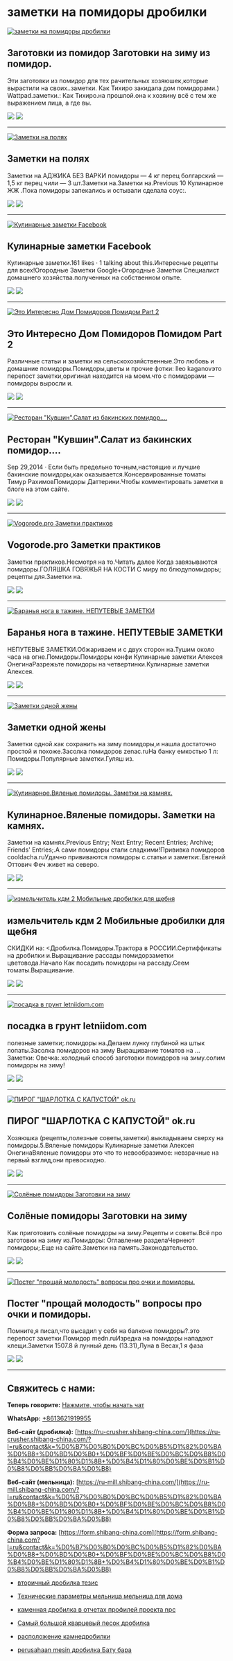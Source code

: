 # заметки на помидоры дробилки

<a href="https://swt.shibang-china.com/?l=ru&img&k=%D0%B7%D0%B0%D0%BC%D0%B5%D1%82%D0%BA%D0%B8+%D0%BD%D0%B0+%D0%BF%D0%BE%D0%BC%D0%B8%D0%B4%D0%BE%D1%80%D1%8B+%D0%B4%D1%80%D0%BE%D0%B1%D0%B8%D0%BB%D0%BA%D0%B8" target="_blank">![заметки на помидоры дробилки](http://static.shibang-china.com/all-800x300/614.jpg)</a>

## Заготовки из помидор Заготовки на зиму из помидор.
Эти заготовки из помидор для тех рачительных хозяюшек,которые вырастили на своих..заметки. Как Тихиро закидала дом помидорами.) Wattpad.заметки.: Как Тихиро.на прошлой.она к хозяину всё с тем же выражением лица, а где вы.


<a href="https://whatsapp.shibangsoft.com/WhatsApp.php" target="_blank" title="WhatsApp">![](http://static.shibang-china.com/icon/whatsapp.png)</a> <a href="https://swt.shibang-china.com/?l=ru&icon&k=%D0%B7%D0%B0%D0%BC%D0%B5%D1%82%D0%BA%D0%B8+%D0%BD%D0%B0+%D0%BF%D0%BE%D0%BC%D0%B8%D0%B4%D0%BE%D1%80%D1%8B+%D0%B4%D1%80%D0%BE%D0%B1%D0%B8%D0%BB%D0%BA%D0%B8" target="_blank">![](http://static.shibang-china.com/icon/chat-ru.png)</a>

---

<a href="https://swt.shibang-china.com/?l=ru&img&k=%D0%B7%D0%B0%D0%BC%D0%B5%D1%82%D0%BA%D0%B8+%D0%BD%D0%B0+%D0%BF%D0%BE%D0%BC%D0%B8%D0%B4%D0%BE%D1%80%D1%8B+%D0%B4%D1%80%D0%BE%D0%B1%D0%B8%D0%BB%D0%BA%D0%B8" target="_blank">![Заметки на полях](http://static.shibang-china.com/all-800x300/330.jpg)</a>

## Заметки на полях
Заметки на.АДЖИКА БЕЗ ВАРКИ помидоры — 4 кг перец болгарский — 1,5 кг перец чили — 3 шт.Заметки на.Заметки на.Previous 10 Кулинарное ЖЖ .Пока помидоры запекались и остывали сделала соус:.


<a href="https://whatsapp.shibangsoft.com/WhatsApp.php" target="_blank" title="WhatsApp">![](http://static.shibang-china.com/icon/whatsapp.png)</a> <a href="https://swt.shibang-china.com/?l=ru&icon&k=%D0%B7%D0%B0%D0%BC%D0%B5%D1%82%D0%BA%D0%B8+%D0%BD%D0%B0+%D0%BF%D0%BE%D0%BC%D0%B8%D0%B4%D0%BE%D1%80%D1%8B+%D0%B4%D1%80%D0%BE%D0%B1%D0%B8%D0%BB%D0%BA%D0%B8" target="_blank">![](http://static.shibang-china.com/icon/chat-ru.png)</a>

---

<a href="https://swt.shibang-china.com/?l=ru&img&k=%D0%B7%D0%B0%D0%BC%D0%B5%D1%82%D0%BA%D0%B8+%D0%BD%D0%B0+%D0%BF%D0%BE%D0%BC%D0%B8%D0%B4%D0%BE%D1%80%D1%8B+%D0%B4%D1%80%D0%BE%D0%B1%D0%B8%D0%BB%D0%BA%D0%B8" target="_blank">![Кулинарные заметки Facebook](http://static.shibang-china.com/all-800x300/711.jpg)</a>

## Кулинарные заметки Facebook
Кулинарные заметки.161 likes &#183; 1 talking about this.Интересные рецепты для всех!Огородные Заметки Google+Огородные Заметки Специалист домашнего хозяйства.полученных на собственном опыте.


<a href="https://whatsapp.shibangsoft.com/WhatsApp.php" target="_blank" title="WhatsApp">![](http://static.shibang-china.com/icon/whatsapp.png)</a> <a href="https://swt.shibang-china.com/?l=ru&icon&k=%D0%B7%D0%B0%D0%BC%D0%B5%D1%82%D0%BA%D0%B8+%D0%BD%D0%B0+%D0%BF%D0%BE%D0%BC%D0%B8%D0%B4%D0%BE%D1%80%D1%8B+%D0%B4%D1%80%D0%BE%D0%B1%D0%B8%D0%BB%D0%BA%D0%B8" target="_blank">![](http://static.shibang-china.com/icon/chat-ru.png)</a>

---

<a href="https://swt.shibang-china.com/?l=ru&img&k=%D0%B7%D0%B0%D0%BC%D0%B5%D1%82%D0%BA%D0%B8+%D0%BD%D0%B0+%D0%BF%D0%BE%D0%BC%D0%B8%D0%B4%D0%BE%D1%80%D1%8B+%D0%B4%D1%80%D0%BE%D0%B1%D0%B8%D0%BB%D0%BA%D0%B8" target="_blank">![Это Интересно Дом Помидоров Помидом Part 2](http://static.shibang-china.com/all-800x300/18.jpg)</a>

## Это Интересно Дом Помидоров Помидом Part 2
Различные статьи и заметки на сельскохозяйственные.Это любовь и домашние помидоры.Помидоры,цветы и прочие фотки: lleo kaganovэто перепост заметки,оригинал находится на моем.что с помидорами — помидоры выросли и.


<a href="https://whatsapp.shibangsoft.com/WhatsApp.php" target="_blank" title="WhatsApp">![](http://static.shibang-china.com/icon/whatsapp.png)</a> <a href="https://swt.shibang-china.com/?l=ru&icon&k=%D0%B7%D0%B0%D0%BC%D0%B5%D1%82%D0%BA%D0%B8+%D0%BD%D0%B0+%D0%BF%D0%BE%D0%BC%D0%B8%D0%B4%D0%BE%D1%80%D1%8B+%D0%B4%D1%80%D0%BE%D0%B1%D0%B8%D0%BB%D0%BA%D0%B8" target="_blank">![](http://static.shibang-china.com/icon/chat-ru.png)</a>

---

<a href="https://swt.shibang-china.com/?l=ru&img&k=%D0%B7%D0%B0%D0%BC%D0%B5%D1%82%D0%BA%D0%B8+%D0%BD%D0%B0+%D0%BF%D0%BE%D0%BC%D0%B8%D0%B4%D0%BE%D1%80%D1%8B+%D0%B4%D1%80%D0%BE%D0%B1%D0%B8%D0%BB%D0%BA%D0%B8" target="_blank">![Ресторан &quot;Кувшин&quot;.Салат из бакинских помидор.…](http://static.shibang-china.com/all-800x300/1216.jpg)</a>

## Ресторан &quot;Кувшин&quot;.Салат из бакинских помидор.…
Sep 29,2014&nbsp;&#0183;&#32;Если быть предельно точным,настоящие и лучшие бакинские помидоры,как оказывается.Консервированные томаты Тимур РахимовПомидоры Даттерини.Чтобы комментировать заметки в блоге на этом сайте.


<a href="https://whatsapp.shibangsoft.com/WhatsApp.php" target="_blank" title="WhatsApp">![](http://static.shibang-china.com/icon/whatsapp.png)</a> <a href="https://swt.shibang-china.com/?l=ru&icon&k=%D0%B7%D0%B0%D0%BC%D0%B5%D1%82%D0%BA%D0%B8+%D0%BD%D0%B0+%D0%BF%D0%BE%D0%BC%D0%B8%D0%B4%D0%BE%D1%80%D1%8B+%D0%B4%D1%80%D0%BE%D0%B1%D0%B8%D0%BB%D0%BA%D0%B8" target="_blank">![](http://static.shibang-china.com/icon/chat-ru.png)</a>

---

<a href="https://swt.shibang-china.com/?l=ru&img&k=%D0%B7%D0%B0%D0%BC%D0%B5%D1%82%D0%BA%D0%B8+%D0%BD%D0%B0+%D0%BF%D0%BE%D0%BC%D0%B8%D0%B4%D0%BE%D1%80%D1%8B+%D0%B4%D1%80%D0%BE%D0%B1%D0%B8%D0%BB%D0%BA%D0%B8" target="_blank">![Vogorode.pro Заметки практиков](http://static.shibang-china.com/all-800x300/1127.jpg)</a>

## Vogorode.pro Заметки практиков
Заметки практиков.Несмотря на то.Читать далее Когда завязываются помидоры.ГОЛЯШКА ГОВЯЖЬЯ НА КОСТИ С миру по блюдупомидоры; рецепты для.Заметки на.


<a href="https://whatsapp.shibangsoft.com/WhatsApp.php" target="_blank" title="WhatsApp">![](http://static.shibang-china.com/icon/whatsapp.png)</a> <a href="https://swt.shibang-china.com/?l=ru&icon&k=%D0%B7%D0%B0%D0%BC%D0%B5%D1%82%D0%BA%D0%B8+%D0%BD%D0%B0+%D0%BF%D0%BE%D0%BC%D0%B8%D0%B4%D0%BE%D1%80%D1%8B+%D0%B4%D1%80%D0%BE%D0%B1%D0%B8%D0%BB%D0%BA%D0%B8" target="_blank">![](http://static.shibang-china.com/icon/chat-ru.png)</a>

---

<a href="https://swt.shibang-china.com/?l=ru&img&k=%D0%B7%D0%B0%D0%BC%D0%B5%D1%82%D0%BA%D0%B8+%D0%BD%D0%B0+%D0%BF%D0%BE%D0%BC%D0%B8%D0%B4%D0%BE%D1%80%D1%8B+%D0%B4%D1%80%D0%BE%D0%B1%D0%B8%D0%BB%D0%BA%D0%B8" target="_blank">![Баранья нога в тажине. НЕПУТЕВЫЕ ЗАМЕТКИ](http://static.shibang-china.com/all-800x300/1272.jpg)</a>

## Баранья нога в тажине. НЕПУТЕВЫЕ ЗАМЕТКИ
НЕПУТЕВЫЕ ЗАМЕТКИ.Обжариваем и с двух сторон на.Тушим около часа на огне.Помидоры.Помидоры конфи Кулинарные заметки Алексея ОнегинаРазрежьте помидоры на четвертинки.Кулинарные заметки Алексея.


<a href="https://whatsapp.shibangsoft.com/WhatsApp.php" target="_blank" title="WhatsApp">![](http://static.shibang-china.com/icon/whatsapp.png)</a> <a href="https://swt.shibang-china.com/?l=ru&icon&k=%D0%B7%D0%B0%D0%BC%D0%B5%D1%82%D0%BA%D0%B8+%D0%BD%D0%B0+%D0%BF%D0%BE%D0%BC%D0%B8%D0%B4%D0%BE%D1%80%D1%8B+%D0%B4%D1%80%D0%BE%D0%B1%D0%B8%D0%BB%D0%BA%D0%B8" target="_blank">![](http://static.shibang-china.com/icon/chat-ru.png)</a>

---

<a href="https://swt.shibang-china.com/?l=ru&img&k=%D0%B7%D0%B0%D0%BC%D0%B5%D1%82%D0%BA%D0%B8+%D0%BD%D0%B0+%D0%BF%D0%BE%D0%BC%D0%B8%D0%B4%D0%BE%D1%80%D1%8B+%D0%B4%D1%80%D0%BE%D0%B1%D0%B8%D0%BB%D0%BA%D0%B8" target="_blank">![Заметки одной жены](http://static.shibang-china.com/all-800x300/1036.jpg)</a>

## Заметки одной жены
Заметки одной.как сохранить на зиму помидоры,и нашла достаточно простой и похоже.Засолка помидоров zenac.ruНа банку емкостью 1 л: Помидоры.Популярные заметки.Гуляш из.


<a href="https://whatsapp.shibangsoft.com/WhatsApp.php" target="_blank" title="WhatsApp">![](http://static.shibang-china.com/icon/whatsapp.png)</a> <a href="https://swt.shibang-china.com/?l=ru&icon&k=%D0%B7%D0%B0%D0%BC%D0%B5%D1%82%D0%BA%D0%B8+%D0%BD%D0%B0+%D0%BF%D0%BE%D0%BC%D0%B8%D0%B4%D0%BE%D1%80%D1%8B+%D0%B4%D1%80%D0%BE%D0%B1%D0%B8%D0%BB%D0%BA%D0%B8" target="_blank">![](http://static.shibang-china.com/icon/chat-ru.png)</a>

---

<a href="https://swt.shibang-china.com/?l=ru&img&k=%D0%B7%D0%B0%D0%BC%D0%B5%D1%82%D0%BA%D0%B8+%D0%BD%D0%B0+%D0%BF%D0%BE%D0%BC%D0%B8%D0%B4%D0%BE%D1%80%D1%8B+%D0%B4%D1%80%D0%BE%D0%B1%D0%B8%D0%BB%D0%BA%D0%B8" target="_blank">![Кулинарное.Вяленые помидоры. Заметки на камнях.](http://static.shibang-china.com/all-800x300/1478.jpg)</a>

## Кулинарное.Вяленые помидоры. Заметки на камнях.
Заметки на камнях.Previous Entry; Next Entry; Recent Entries; Archive; Friends' Entries;.А сами помидоры стали сладкими!Прививка помидоров cooldacha.ruУдачно прививаются помидоры с.статьи и заметки:.Евгений Оттович Феч живет на северо.


<a href="https://whatsapp.shibangsoft.com/WhatsApp.php" target="_blank" title="WhatsApp">![](http://static.shibang-china.com/icon/whatsapp.png)</a> <a href="https://swt.shibang-china.com/?l=ru&icon&k=%D0%B7%D0%B0%D0%BC%D0%B5%D1%82%D0%BA%D0%B8+%D0%BD%D0%B0+%D0%BF%D0%BE%D0%BC%D0%B8%D0%B4%D0%BE%D1%80%D1%8B+%D0%B4%D1%80%D0%BE%D0%B1%D0%B8%D0%BB%D0%BA%D0%B8" target="_blank">![](http://static.shibang-china.com/icon/chat-ru.png)</a>

---

<a href="https://swt.shibang-china.com/?l=ru&img&k=%D0%B7%D0%B0%D0%BC%D0%B5%D1%82%D0%BA%D0%B8+%D0%BD%D0%B0+%D0%BF%D0%BE%D0%BC%D0%B8%D0%B4%D0%BE%D1%80%D1%8B+%D0%B4%D1%80%D0%BE%D0%B1%D0%B8%D0%BB%D0%BA%D0%B8" target="_blank">![измельчитель кдм 2 Мобильные дробилки для щебня](http://static.shibang-china.com/all-800x300/1195.jpg)</a>

## измельчитель кдм 2 Мобильные дробилки для щебня
СКИДКИ на: &lt;Дробилка.Помидоры.Трактора в РОССИИ.Сертиффикаты на дробилки и.Выращивание рассады помидорзаметки цветовода.Начало Как посадить помидоры на рассаду.Сеем томаты.Выращивание.


<a href="https://whatsapp.shibangsoft.com/WhatsApp.php" target="_blank" title="WhatsApp">![](http://static.shibang-china.com/icon/whatsapp.png)</a> <a href="https://swt.shibang-china.com/?l=ru&icon&k=%D0%B7%D0%B0%D0%BC%D0%B5%D1%82%D0%BA%D0%B8+%D0%BD%D0%B0+%D0%BF%D0%BE%D0%BC%D0%B8%D0%B4%D0%BE%D1%80%D1%8B+%D0%B4%D1%80%D0%BE%D0%B1%D0%B8%D0%BB%D0%BA%D0%B8" target="_blank">![](http://static.shibang-china.com/icon/chat-ru.png)</a>

---

<a href="https://swt.shibang-china.com/?l=ru&img&k=%D0%B7%D0%B0%D0%BC%D0%B5%D1%82%D0%BA%D0%B8+%D0%BD%D0%B0+%D0%BF%D0%BE%D0%BC%D0%B8%D0%B4%D0%BE%D1%80%D1%8B+%D0%B4%D1%80%D0%BE%D0%B1%D0%B8%D0%BB%D0%BA%D0%B8" target="_blank">![посадка в грунт letniidom.com](http://static.shibang-china.com/all-800x300/1352.jpg)</a>

## посадка в грунт letniidom.com
полезные заметки;.помидоры на.Делаем лунку глубиной на штык лопаты.Засолка помидоров на зиму Выращивание томатов на …Заметки: Овечка:.холодный способ заготовки помидоров на зиму.солим помидоры на зиму!


<a href="https://whatsapp.shibangsoft.com/WhatsApp.php" target="_blank" title="WhatsApp">![](http://static.shibang-china.com/icon/whatsapp.png)</a> <a href="https://swt.shibang-china.com/?l=ru&icon&k=%D0%B7%D0%B0%D0%BC%D0%B5%D1%82%D0%BA%D0%B8+%D0%BD%D0%B0+%D0%BF%D0%BE%D0%BC%D0%B8%D0%B4%D0%BE%D1%80%D1%8B+%D0%B4%D1%80%D0%BE%D0%B1%D0%B8%D0%BB%D0%BA%D0%B8" target="_blank">![](http://static.shibang-china.com/icon/chat-ru.png)</a>

---

<a href="https://swt.shibang-china.com/?l=ru&img&k=%D0%B7%D0%B0%D0%BC%D0%B5%D1%82%D0%BA%D0%B8+%D0%BD%D0%B0+%D0%BF%D0%BE%D0%BC%D0%B8%D0%B4%D0%BE%D1%80%D1%8B+%D0%B4%D1%80%D0%BE%D0%B1%D0%B8%D0%BB%D0%BA%D0%B8" target="_blank">![ПИРОГ &quot;ШАРЛОТКА С КАПУСТОЙ&quot; ok.ru](http://static.shibang-china.com/all-800x300/1235.jpg)</a>

## ПИРОГ &quot;ШАРЛОТКА С КАПУСТОЙ&quot; ok.ru
Хозяюшка (рецепты,полезные советы,заметки).выкладываем сверху на помидоры.5.Вяленые помидоры Кулинарные заметки Алексея ОнегинаВяленые помидоры это что то невообразимое: невзрачные на первый взгляд,они превосходно.


<a href="https://whatsapp.shibangsoft.com/WhatsApp.php" target="_blank" title="WhatsApp">![](http://static.shibang-china.com/icon/whatsapp.png)</a> <a href="https://swt.shibang-china.com/?l=ru&icon&k=%D0%B7%D0%B0%D0%BC%D0%B5%D1%82%D0%BA%D0%B8+%D0%BD%D0%B0+%D0%BF%D0%BE%D0%BC%D0%B8%D0%B4%D0%BE%D1%80%D1%8B+%D0%B4%D1%80%D0%BE%D0%B1%D0%B8%D0%BB%D0%BA%D0%B8" target="_blank">![](http://static.shibang-china.com/icon/chat-ru.png)</a>

---

<a href="https://swt.shibang-china.com/?l=ru&img&k=%D0%B7%D0%B0%D0%BC%D0%B5%D1%82%D0%BA%D0%B8+%D0%BD%D0%B0+%D0%BF%D0%BE%D0%BC%D0%B8%D0%B4%D0%BE%D1%80%D1%8B+%D0%B4%D1%80%D0%BE%D0%B1%D0%B8%D0%BB%D0%BA%D0%B8" target="_blank">![Солёные помидоры Заготовки на зиму](http://static.shibang-china.com/all-800x300/234.jpg)</a>

## Солёные помидоры Заготовки на зиму
Как приготовить солёные помидоры на зиму.Рецепты и советы.Всё про заготовки на зиму из.Помидоры: Оглавление разделаЧернеют помидоры;.Еще на сайте.Заметки на память.Законодательство.


<a href="https://whatsapp.shibangsoft.com/WhatsApp.php" target="_blank" title="WhatsApp">![](http://static.shibang-china.com/icon/whatsapp.png)</a> <a href="https://swt.shibang-china.com/?l=ru&icon&k=%D0%B7%D0%B0%D0%BC%D0%B5%D1%82%D0%BA%D0%B8+%D0%BD%D0%B0+%D0%BF%D0%BE%D0%BC%D0%B8%D0%B4%D0%BE%D1%80%D1%8B+%D0%B4%D1%80%D0%BE%D0%B1%D0%B8%D0%BB%D0%BA%D0%B8" target="_blank">![](http://static.shibang-china.com/icon/chat-ru.png)</a>

---

<a href="https://swt.shibang-china.com/?l=ru&img&k=%D0%B7%D0%B0%D0%BC%D0%B5%D1%82%D0%BA%D0%B8+%D0%BD%D0%B0+%D0%BF%D0%BE%D0%BC%D0%B8%D0%B4%D0%BE%D1%80%D1%8B+%D0%B4%D1%80%D0%BE%D0%B1%D0%B8%D0%BB%D0%BA%D0%B8" target="_blank">![Постег &quot;прощай молодость&quot; вопросы про очки и помидоры.](http://static.shibang-china.com/all-800x300/560.jpg)</a>

## Постег &quot;прощай молодость&quot; вопросы про очки и помидоры.
Помните,я писал,что высадил у себя на балконе помидоры?.это перепост заметки.Помидор medn.ruИзредка на помидоры нападают клещи.Заметки 1507.8 й лунный день (13.31),Луна в Весах,1 я фаза


<a href="https://whatsapp.shibangsoft.com/WhatsApp.php" target="_blank" title="WhatsApp">![](http://static.shibang-china.com/icon/whatsapp.png)</a> <a href="https://swt.shibang-china.com/?l=ru&icon&k=%D0%B7%D0%B0%D0%BC%D0%B5%D1%82%D0%BA%D0%B8+%D0%BD%D0%B0+%D0%BF%D0%BE%D0%BC%D0%B8%D0%B4%D0%BE%D1%80%D1%8B+%D0%B4%D1%80%D0%BE%D0%B1%D0%B8%D0%BB%D0%BA%D0%B8" target="_blank">![](http://static.shibang-china.com/icon/chat-ru.png)</a>

---
## Свяжитесь с нами:

**Теперь говорите:** [Нажмите, чтобы начать чат](https://swt.shibang-china.com?l=ru&contact&k=%D0%B7%D0%B0%D0%BC%D0%B5%D1%82%D0%BA%D0%B8+%D0%BD%D0%B0+%D0%BF%D0%BE%D0%BC%D0%B8%D0%B4%D0%BE%D1%80%D1%8B+%D0%B4%D1%80%D0%BE%D0%B1%D0%B8%D0%BB%D0%BA%D0%B8)

**WhatsApp:**  [+8613621919955](https://whatsapp.shibangsoft.com/WhatsApp.php)

**Веб-сайт (дробилка):** [https://ru-crusher.shibang-china.com/](https://ru-crusher.shibang-china.com/?l=ru&contact&k=%D0%B7%D0%B0%D0%BC%D0%B5%D1%82%D0%BA%D0%B8+%D0%BD%D0%B0+%D0%BF%D0%BE%D0%BC%D0%B8%D0%B4%D0%BE%D1%80%D1%8B+%D0%B4%D1%80%D0%BE%D0%B1%D0%B8%D0%BB%D0%BA%D0%B8)

**Веб-сайт (мельница):** [https://ru-mill.shibang-china.com/](https://ru-mill.shibang-china.com/?l=ru&contact&k=%D0%B7%D0%B0%D0%BC%D0%B5%D1%82%D0%BA%D0%B8+%D0%BD%D0%B0+%D0%BF%D0%BE%D0%BC%D0%B8%D0%B4%D0%BE%D1%80%D1%8B+%D0%B4%D1%80%D0%BE%D0%B1%D0%B8%D0%BB%D0%BA%D0%B8)

**Форма запроса:** [https://form.shibang-china.com](https://form.shibang-china.com?l=ru&contact&k=%D0%B7%D0%B0%D0%BC%D0%B5%D1%82%D0%BA%D0%B8+%D0%BD%D0%B0+%D0%BF%D0%BE%D0%BC%D0%B8%D0%B4%D0%BE%D1%80%D1%8B+%D0%B4%D1%80%D0%BE%D0%B1%D0%B8%D0%BB%D0%BA%D0%B8)

* [вторичный дробилка тезис](../108/%D0%B2%D1%82%D0%BE%D1%80%D0%B8%D1%87%D0%BD%D1%8B%D0%B9%20%D0%B4%D1%80%D0%BE%D0%B1%D0%B8%D0%BB%D0%BA%D0%B0%20%D1%82%D0%B5%D0%B7%D0%B8%D1%81.md)

* [Технические параметры мельница мельница для дома](../112/%D0%A2%D0%B5%D1%85%D0%BD%D0%B8%D1%87%D0%B5%D1%81%D0%BA%D0%B8%D0%B5%20%D0%BF%D0%B0%D1%80%D0%B0%D0%BC%D0%B5%D1%82%D1%80%D1%8B%20%D0%BC%D0%B5%D0%BB%D1%8C%D0%BD%D0%B8%D1%86%D0%B0%20%D0%BC%D0%B5%D0%BB%D1%8C%D0%BD%D0%B8%D1%86%D0%B0%20%D0%B4%D0%BB%D1%8F%20%D0%B4%D0%BE%D0%BC%D0%B0.md)

* [каменная дробилка в отчетах профилей проекта npc](../115/%D0%BA%D0%B0%D0%BC%D0%B5%D0%BD%D0%BD%D0%B0%D1%8F%20%D0%B4%D1%80%D0%BE%D0%B1%D0%B8%D0%BB%D0%BA%D0%B0%20%D0%B2%20%D0%BE%D1%82%D1%87%D0%B5%D1%82%D0%B0%D1%85%20%D0%BF%D1%80%D0%BE%D1%84%D0%B8%D0%BB%D0%B5%D0%B9%20%D0%BF%D1%80%D0%BE%D0%B5%D0%BA%D1%82%D0%B0%20npc.md)

* [Самый большой кварцевый песок дробилка](../111/%D0%A1%D0%B0%D0%BC%D1%8B%D0%B9%20%D0%B1%D0%BE%D0%BB%D1%8C%D1%88%D0%BE%D0%B9%20%D0%BA%D0%B2%D0%B0%D1%80%D1%86%D0%B5%D0%B2%D1%8B%D0%B9%20%D0%BF%D0%B5%D1%81%D0%BE%D0%BA%20%D0%B4%D1%80%D0%BE%D0%B1%D0%B8%D0%BB%D0%BA%D0%B0.md)

* [расположение камнедробилки](../116/%D1%80%D0%B0%D1%81%D0%BF%D0%BE%D0%BB%D0%BE%D0%B6%D0%B5%D0%BD%D0%B8%D0%B5%20%D0%BA%D0%B0%D0%BC%D0%BD%D0%B5%D0%B4%D1%80%D0%BE%D0%B1%D0%B8%D0%BB%D0%BA%D0%B8.md)

* [perusahaan mesin дробилка Бату бара](../112/perusahaan%20mesin%20%D0%B4%D1%80%D0%BE%D0%B1%D0%B8%D0%BB%D0%BA%D0%B0%20%D0%91%D0%B0%D1%82%D1%83%20%D0%B1%D0%B0%D1%80%D0%B0.md)
